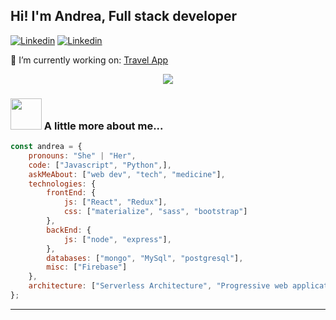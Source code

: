 <h2>Hi! I'm Andrea, Full stack developer</h2>

[![Linkedin](https://img.shields.io/badge/-Linkendin-blue?style=flat-square&logo=Linkedin&logoColor=white&link=https://www.linkedin.com/in/andrea-ovalles-developer/)](https://www.linkedin.com/in/andrea-ovalles-developer/) [![Linkedin](https://img.shields.io/badge/-andreaovallesc@gmail.com-red?style=flat-square&logo=Gmail&logoColor=white&link=andreaovallesc@gmail.com)](andreaovallesc@gmail.com)

🔭 I’m currently working on: [Travel App](https://deploy-travelapp.herokuapp.com/)

<p align="center">
    <img src="https://media3.giphy.com/media/L1R1tvI9svkIWwpVYr/giphy.gif?cid=790b76114c6a1aa280c6b29ffda46ae6d9eef05ad9bf05cb&rid=giphy.gif&ct=g" >
</p>


### <img src="https://media.giphy.com/media/VgCDAzcKvsR6OM0uWg/giphy.gif" width="50"> A little more about me...  

```js
const andrea = {
    pronouns: "She" | "Her",
    code: ["Javascript", "Python",],
    askMeAbout: ["web dev", "tech", "medicine"],
    technologies: {
        frontEnd: {
            js: ["React", "Redux"],
            css: ["materialize", "sass", "bootstrap"]
        },
        backEnd: {
            js: ["node", "express"],
        },
        databases: ["mongo", "MySql", "postgresql"],
        misc: ["Firebase"]
    },
    architecture: ["Serverless Architecture", "Progressive web applications", "Single page applications"],   
};

```
---
